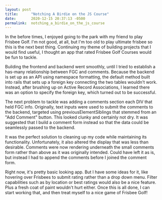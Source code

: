 ```yaml
---
layout: post
title:      "Notching A Birdie on the JS Course"
date:       2020-12-15 20:37:13 -0500
permalink:  notching_a_birdie_on_the_js_course
---
```



In the before times, I enjoyed going to the park with my friend to play Frisbee Golf. I'm not good, at all, but I'm too old to play ultimate frisbee so this is the next best thing. Continuing my theme of building projects that I would find useful, I thought an app that rated Frisbee Golf Courses would be fun to tackle.

Building the frontend and backend went smoothly, until I tried to establish a has-many relationship between FGC and comments. Because the backend is set up as an API using namespace formatting, the default method built into rails that sets up a foreign key connecting the two tables wouldn't work. Instead, after brushing up on Active Record Associations, I learned there was an option to specify the foreign key, which turned out to be successful.

The next problem to tackle was adding a comments section each DIV that held FGC info. Originally, text inputs were used to submit the comments to the backend, targeted using previousElementSiblings that stemmed from an "Add Comment" button. This looked clunky and certainly not dry. It was suggested that I build a comment form instead so that the data could be seamlessly passed to the backend.

It was the perfect solution to cleaning up my code while maintaining its functionality. Unfortunately, it also altered the display that was less than desirable. Comments were now rendering underneath the small comments form rather than above as it was originally intended. Could have left it as is, but instead I had to append the comments before I joined the comment form.

Right now, it's pretty basic looking app. But I have some ideas for it, like hovering over Frisbees to submit rating rather than a drop down menu. Filter capabilities such as by location or best ratings would also be a nice feature. Plus a fresh coat of paint wouldn't hurt either. Once this is all done, I can start working that, and then treat myself to a nice game of Frisbee Golf!

